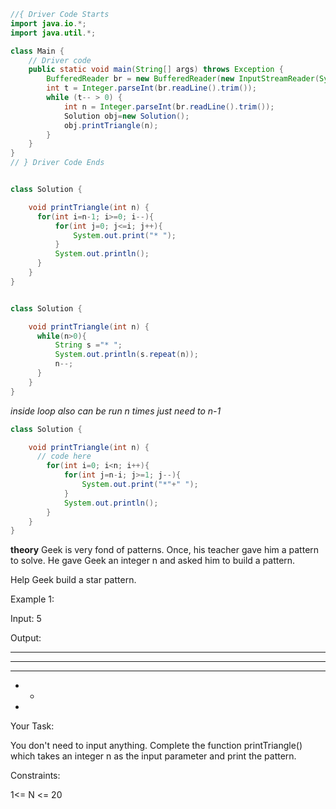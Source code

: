 ```java
//{ Driver Code Starts
import java.io.*;
import java.util.*;

class Main {
    // Driver code
    public static void main(String[] args) throws Exception {
        BufferedReader br = new BufferedReader(new InputStreamReader(System.in));
        int t = Integer.parseInt(br.readLine().trim());
        while (t-- > 0) {
            int n = Integer.parseInt(br.readLine().trim());
            Solution obj=new Solution();
            obj.printTriangle(n);
        }
    }
}
// } Driver Code Ends


class Solution {

    void printTriangle(int n) {
      for(int i=n-1; i>=0; i--){
          for(int j=0; j<=i; j++){
              System.out.print("* ");
          }
          System.out.println();
      }
    }
}
```

```java

class Solution {

    void printTriangle(int n) {
      while(n>0){
          String s ="* ";
          System.out.println(s.repeat(n));
          n--;
      }
    }
}

```
*inside loop also can be run n times just need to n-1*
```java
class Solution {

    void printTriangle(int n) {
      // code here
        for(int i=0; i<n; i++){
            for(int j=n-i; j>=1; j--){
                System.out.print("*"+" ");
            }
            System.out.println();
        }
    }
}
```
**theory**
Geek is very fond of patterns. Once, his teacher gave him a pattern to solve. He gave Geek an integer n and asked him to build a pattern.

Help Geek build a star pattern.

 

Example 1:

Input: 5

Output:
* * * * *
* * * * 
* * * 
* *  
* 

 

Your Task:

You don't need to input anything. Complete the function printTriangle() which takes  an integer n  as the input parameter and print the pattern.

Constraints:

1<= N <= 20